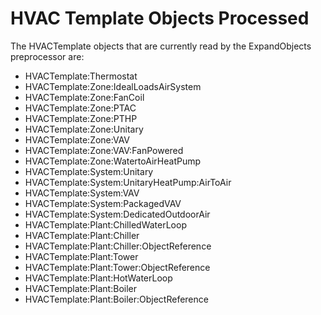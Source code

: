 # HVAC Template Objects Processed

The HVACTemplate objects that are currently read by the ExpandObjects preprocessor are:

- HVACTemplate:Thermostat
- HVACTemplate:Zone:IdealLoadsAirSystem
- HVACTemplate:Zone:FanCoil
- HVACTemplate:Zone:PTAC
- HVACTemplate:Zone:PTHP
- HVACTemplate:Zone:Unitary
- HVACTemplate:Zone:VAV
- HVACTemplate:Zone:VAV:FanPowered
- HVACTemplate:Zone:WatertoAirHeatPump
- HVACTemplate:System:Unitary
- HVACTemplate:System:UnitaryHeatPump:AirToAir
- HVACTemplate:System:VAV
- HVACTemplate:System:PackagedVAV
- HVACTemplate:System:DedicatedOutdoorAir
- HVACTemplate:Plant:ChilledWaterLoop
- HVACTemplate:Plant:Chiller
- HVACTemplate:Plant:Chiller:ObjectReference
- HVACTemplate:Plant:Tower
- HVACTemplate:Plant:Tower:ObjectReference
- HVACTemplate:Plant:HotWaterLoop
- HVACTemplate:Plant:Boiler
- HVACTemplate:Plant:Boiler:ObjectReference